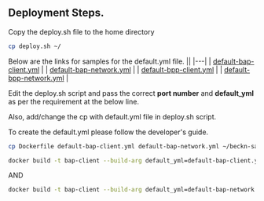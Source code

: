 ## Deployment Steps. 

Copy the deploy.sh file to the home directory
```bash
cp deploy.sh ~/
```
Below are the links for samples for the default.yml file.
||
|---|
| [default-bap-client.yml](https://github.com/ONDC-Official/beckn-sandbox/blob/develop/config/samples/bap-client.yaml) |
| [default-bap-network.yml](https://github.com/ONDC-Official/beckn-sandbox/blob/develop/config/samples/bap-network.yaml) |
| [default-bpp-client.yml](https://github.com/ONDC-Official/beckn-sandbox/blob/develop/config/samples/bpp-client.yaml) |
| [default-bpp-network.yml](https://github.com/ONDC-Official/beckn-sandbox/blob/develop/config/samples/bpp-network.yaml) |




Edit the deploy.sh script and pass the correct **port number** and **default_yml** as per the requirement at the below line.

Also, add/change the cp with default.yml file in deploy.sh script.

To create the default.yml please follow the developer's guide.

```bash
cp Dockerfile default-bap-client.yml default-bap-network.yml ~/beckn-sandbox
```

```bash
docker build -t bap-client --build-arg default_yml=default-bap-client.yml --build-arg port=5001 .
```

AND

```bash
docker build -t bap-client --build-arg default_yml=default-bap-network.yml --build-arg port=5000 .
```

